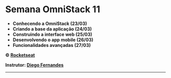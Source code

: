 # Semana OmniStack 11

-  **Conhecendo a OmniStack (23/03)**
-  **Criando a base da aplicação (24/03)**
-  **Construindo a interface web (25/03)**
-  **Desenvolvendo o app mobile (26/03)**
-  **Funcionalidades avançadas (27/03)**

**&copy; [Rocketseat](https://rocketseat.com.br/)**

**Instrutor: [Diego Fernandes](https://github.com/diego3g)**

---